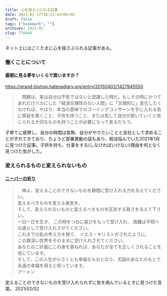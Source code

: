 ```yaml
---
title: 心を揺さぶられる記事
date: 2021-01-17T18:51:43+09:00
draft: false
tags: ["bookmark", ""]
archives: 2021-01
slug: 770449
---
```

ネット上にはごくたまに心を揺さぶられる記事がある。
### 働くことについて 
####  最期に見る夢をいくらで買いますか？
https://grand-bishop.hatenadiary.org/entry/20150402/1427945550


>　問題は、実は自分は不死ではないと認識した時だ。もしその時にかつてあれだけバカにした「経済合理性のない人間」に「合理的に」変化したくなければ、やはり、本当の意味でのゴーイングコンサーンを手に入れる為に家庭を築くこと、子供を持つこと、または死して自分が続いていくと信じられる大切なものを持つことが必要になって来るだろう。

子育てに疲弊し、自分の時間は皆無、自分がやりたいことと会社として求めることがずれてきており、ちょうど部署異動の話もあり、相当悩んでいた2021年1月に見つけた記事。子供を持ち、仕事をする(しなければいけない)理由を何となく見つけた気がした。

###  変えられるものと変えられないもの
#### [ニーバーの祈り](https://ja.wikipedia.org/wiki/ニーバーの祈り)


>　神よ、変えることのできないものを静穏に受け入れる力を与えてください。  
変えるべきものを変える勇気を、  
そして、変えられないものと変えるべきものを区別する賢さを与えて下さい。  
一日一日を生き、
この時をつねに喜びをもって受け入れ、
困難は平穏への道として受け入れさせてください。  
これまでの私の考え方を捨て、
イエス・キリストがされたように、  
この罪深い世界をそのままに受け入れさせてください。  
あなたのご計画にこの身を委ねれば、あなたが全てを正しくされることを信じています。  
そして、この人生が小さくとも幸福なものとなり、天国のあなたのもとで永遠の幸福を得ると知っています。   
アーメン

変えることのできないものを受け入れられずに気を病んでいるときに見つけた言葉。  2021/02/02